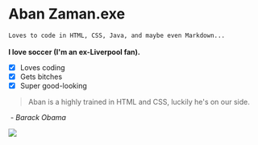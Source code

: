 # Aban Zaman.exe

`Loves to code in HTML, CSS, Java, and maybe even Markdown...`
<br><br><b>I love soccer (I'm an ex-Liverpool fan).</b>
- [x] Loves coding
- [x] Gets bitches 
- [x] Super good-looking

> Aban is a highly trained in HTML and CSS, luckily he's on our side.

&nbsp;- <i>Barack Obama</i>

<img src="https://media3.giphy.com/media/kaBU6pgv0OsPHz2yxy/200w.gif?cid=82a1493bgedkzcabsylfdmd4wqunoyflrmo47kadj7n4g24i&rid=200w.gif&ct=g">
